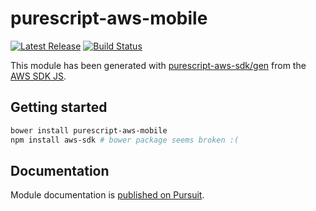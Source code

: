 # purescript-aws-mobile

[![Latest Release](https://pursuit.purescript.org/packages/purescript-aws-mobile/badge)](https://pursuit.purescript.org/packages/purescript-aws-mobile)
[![Build Status](https://app.wercker.com/status/5909b9e96d1080804b17a28f72f87b6b/s/master)](https://app.wercker.com/project/byKey/5909b9e96d1080804b17a28f72f87b6b)

This module has been generated with [purescript-aws-sdk/gen](https://github.com/purescript-aws-sdk/gen) from the [AWS SDK JS](https://github.com/aws/aws-sdk-js).

## Getting started

```sh
bower install purescript-aws-mobile
npm install aws-sdk # bower package seems broken :(
```

## Documentation

Module documentation is [published on Pursuit](http://pursuit.purescript.org/packages/purescript-aws-mobile).

